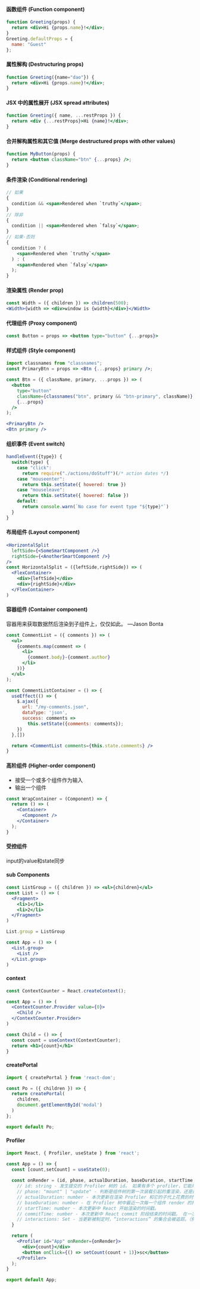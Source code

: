 #### 函数组件 (Function component)
```jsx
function Greeting(props) {
  return <div>Hi {props.name}!</div>;
}
Greeting.defaultProps = {
  name: "Guest"
};
```

#### 属性解构 (Destructuring props)
```jsx
function Greeting({name="dao"}) {
  return <div>Hi {props.name}!</div>;
}
```

#### JSX 中的属性展开 (JSX spread attributes)
```jsx
function Greeting({ name, ...restProps }) {
  return <div {...restProps}>Hi {name}!</div>;
}
```

#### 合并解构属性和其它值 (Merge destructured props with other values)
```jsx
function MyButton(props) {
  return <button className="btn" {...props} />;
}
```

#### 条件渲染 (Conditional rendering)
```jsx
// 如果
{
  condition && <span>Rendered when `truthy`</span>;
}
// 除非
{
  condition || <span>Rendered when `falsy`</span>;
}
// 如果-否则
{
  condition ? (
    <span>Rendered when `truthy`</span>
  ) : (
    <span>Rendered when `falsy`</span>
  );
}
```

#### 渲染属性 (Render prop)
```jsx
const Width = ({ children }) => children(500);
<Width>{width => <div>window is {width}</div>}</Width>
```

#### 代理组件 (Proxy component)
```jsx
const Button = props => <button type="button" {...props}>
```

#### 样式组件 (Style component)
```jsx
import classnames from "classnames";
const PrimaryBtn = props => <Btn {...props} primary />;

const Btn = ({ className, primary, ...props }) => (
  <button
    type="button"
    className={classnames("btn", primary && "btn-primary", className)}
    {...props}
  />
);

<PrimaryBtn />
<Btn primary />
```

#### 组织事件 (Event switch)
```jsx
handleEvent({type}) {
  switch(type) {
    case "click":
      return require("./actions/doStuff")(/* action dates */)
    case "mouseenter":
      return this.setState({ hovered: true })
    case "mouseleave":
      return this.setState({ hovered: false })
    default:
      return console.warn(`No case for event type "${type}"`)
  }
}
```

#### 布局组件 (Layout component)
```jsx
<HorizontalSplit
  leftSide={<SomeSmartComponent />}
  rightSide={<AnotherSmartComponent />}
/>
const HorizontalSplit = ({leftSide,rightSide}) => (
  <FlexContainer>
    <div>{leftSide}</div>
    <div>{rightSide}</div>
  </FlexContainer>
)
```

#### 容器组件 (Container component)
容器用来获取数据然后渲染到子组件上，仅仅如此。 —Jason Bonta
```jsx
const CommentList = ({ comments }) => (
  <ul>
    {comments.map(comment => (
      <li>
        {comment.body}-{comment.author}
      </li>
    ))}
  </ul>
);

const CommentListContainer = () => {
  useEffect(() => {
    $.ajax({
      url: "/my-comments.json",
      dataType: 'json',
      success: comments =>
        this.setState({comments: comments});
    })
  },[])

  return <CommentList comments={this.state.comments} />
}
```

#### 高阶组件 (Higher-order component)
- 接受一个或多个组件作为输入
- 输出一个组件
```jsx
const WrapContainer = (Component) => {
  return () => (
    <Container>
      <Component />
    </Container>
  );
}
```

#### 受控组件
input的value和state同步

#### sub Components
```jsx
const ListGroup = ({ children }) => <ul>{children}</ul>
const List = () => (
  <Fragment>
    <li>1</li>
    <li>2</li>
  </Fragment>
)

List.group = ListGroup

const App = () => (
  <List.group>
    <List />
  </List.group>
)
```

#### context
```jsx
const ContextCounter = React.createContext();

const App = () => (
  <ContextCounter.Provider value={0}>
    <Child />
  </ContextCounter.Provider>
)

const Child = () => {
  const count = useContext(ContextCounter);
  return <h1>{count}</h1>
}

```

#### createPortal
```jsx
import { createPortal } from 'react-dom';

const Po = ({ children }) => {
  return createPortal(
    children,
    document.getElementById('modal')
  )
};

export default Po;
```

#### Profiler
```jsx
import React, { Profiler, useState } from 'react';

const App = () => {
  const [count,setCount] = useState(0);
  
  const onRender = (id, phase, actualDuration, baseDuration, startTime, commitTime, interactions) => {
    // id: string - 发生提交的 Profiler 树的 id。 如果有多个 profiler，它能用来分辨树的哪一部分发生了“提交”。
    // phase: "mount" | "update" - 判断是组件树的第一次装载引起的重渲染，还是由 props、state 或是 hooks 改变引起的重渲染。
    // actualDuration: number - 本次更新在渲染 Profiler 和它的子代上花费的时间。 这个数值表明使用 memoization 之后能表现得多好。（例如 React.memo，useMemo，shouldComponentUpdate）。 理想情况下，由于子代只会因特定的 prop 改变而重渲染，因此这个值应该在第一次装载之后显著下降。
    // baseDuration: number - 在 Profiler 树中最近一次每一个组件 render 的持续时间。 这个值估计了最差的渲染时间。（例如当它是第一次加载或者组件树没有使用 memoization）。
    // startTime: number - 本次更新中 React 开始渲染的时间戳。
    // commitTime: number - 本次更新中 React commit 阶段结束的时间戳。 在一次 commit 中这个值在所有的 profiler 之间是共享的，可以将它们按需分组。
    // interactions: Set - 当更新被制定时，“interactions” 的集合会被追踪。（例如当 render 或者 setState 被调用时）。
  }

  return (
    <Profiler id="App" onRender={onRender}>
      <div>{count}</div>
      <button onClick={() => setCount(count + 1)}>sc</button>
    </Profiler>
  );
}

export default App;
```